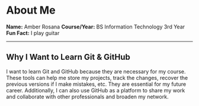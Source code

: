 # About Me

**Name:** Amber Rosana
**Course/Year:** BS Information Technology 3rd Year  
**Fun Fact:** I play guitar

---

## Why I Want to Learn Git & GitHub

I want to learn Git and GitHub because they are necessary for my course. These tools can help me store my projects, track the changes, recover the previous versions if I make mistakes, etc. They are essential for my future career. Additionally, I can also use GitHub as a platform to share my work and collaborate with other professionals and broaden my network. 